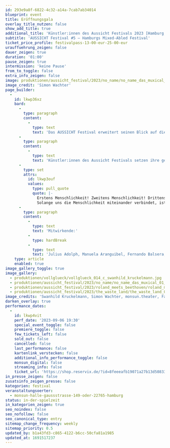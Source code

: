 ```yaml
---
id: 293e9a8f-6822-4c32-a14a-7cab7ab34014
blueprint: event
title: Eröffnungsgala
overlay_title_nutzen: false
show_add_title: true
additional_title: 'Künstler:innen des Aussicht Festivals 2023 [Hamburg, Hannover, Berlin, Lahr, Stockholm]'
subtitle: 'AUSSICHT Festival #5 – Hamburgs Mixed-Abled Festival'
ticket_price_profile: festivalpass-13-00-eur-25-00-eur
urauffuehrung_zeigen: false
dauer_zeigen: true
duration: '01:00'
pause_zeigen: true
intermission: 'keine Pause'
from_to_toggle: false
extra_info_zeigen: false
image: produktionen/aussicht_festival/2023/no_name/no_name_das_muxical_02_c_simon_wachter.jpg
image_credit: 'Simon Wachter'
page_builder:
  -
    id: lkwp36xz
    bard:
      -
        type: paragraph
        content:
          -
            type: text
            text: 'Das AUSSICHT Festival erweitert seinen Blick auf die Aussichten dieser Welt. Was hat die iranische Protestbewegung mit Beethoven zu tun? Was macht unsere Identität aus? Was macht unsere Menschlichkeit aus? Welche Aussicht erwartet uns nach der Rutschpartie durch den Kaninchenbau'
      -
        type: paragraph
        content:
          -
            type: text
            text: 'Künstler:innen des Aussicht Festivals setzen ihre gemeinsame performative Botschaft direkt zu Beginn des Festivals. Sie laden mit Musik, Kunst, Tanz, Theater und Performance ein.'
      -
        type: set
        attrs:
          id: lkwp3ouf
          values:
            type: pull_quote
            quote: |-
              Erstens Menschlichkeit! Zweitens Menschlichkeit! Drittens Menschlichkeit!
              Solange uns die Menschlichkeit miteinander verbindet, ist es völlig egal, was uns trennt.
      -
        type: paragraph
        content:
          -
            type: text
            text: 'Mitwirkende:'
          -
            type: hardBreak
          -
            type: text
            text: 'Julius Adolph, Manuela Aranguibel, Fernando Balsera, Tobias Bartsch, Jörg Beese, Matthieu Bergmiller, Mila von Bodelschwingh, Pavlina Boneva, Valentina Boneva, Joshua Brangs, Marat Burnashev, Clément Debras, Eisenhans Theaterprojekt, Shayesteh Fatemi, Philipp Gaffke, THE GARDEN// perfroming arts, Can Gecin, Timo Gmeiner, Florian Grollmus, Helen Hannak, Dagmar Harth, Deborah Heim, Felix Hentschel, Linda Herrera, Magdalena Hinz, Mira Houkes, Francoise Hüsges, Katharina Jarchau, DJ Josema, Shadi Kassaee, Laura Klement, Patricia Kohrs, Anne-Hélène Kotoujansky, Mirco Kuball, Kristina van Kempen, Meike Krämer, Jessica Lanteri, Emily S Y Liu, Mercè Mayor, Mila-Zoé Meier, Amelie Möller, Ricarda Noetzel, José Manuel Ortíz, Johanna Pfau, Sonja Pfennigbauer, Datis Pourian, Hanna Rabe, Kiki la Resa, Ben Reinhard, Philip Riedel, Nadja Rix, Andre Sander, William Sánchez H., Sense the step e.V., Clara Scheuten, Dina Schreiber, Sara Sheikh, SZENE 2WEI, Lynn Tiedemann, Lukas Tobiassen, Antonio Tödten, Thalia Treffpunkt, Simon Wachter, Roland Walter, Stefan Weinzierl, Lea Wendschuh, Jakob Wenninger, Manon Wetzel'
    type: article
    enabled: true
image_gallery_toggle: true
image_gallery:
  - produktionen/vollglueck/vollglueck_014_c_swanhild_kruckelmann.jpg
  - produktionen/aussicht_festival/2023/no_name/no_name_das_muxical_01_c_simon_wachter.jpg
  - produktionen/aussicht_festival/2023/roland_meets_beethoven/roland_meets_beethoven_6_c_monsun.theater.jpg
  - produktionen/aussicht_festival/2023/the_waste_land/the_waste_land_03_c_fabian_hammerl.jpg
image_credits: 'Swanhild Kruckelmann, Simon Wachter, monsun.theater, Fabian Hammerl'
darken_overlay: true
performance_dates:
  -
    id: lkwp4vit
    perf_date: '2023-09-06 19:30'
    special_event_toggle: false
    premiere_toggle: false
    few_tickets_left: false
    sold_out: false
    cancelled: false
    last_performance: false
    kartenlink_verstecken: false
    additional_info_performance_toggle: false
    monsun_digital: false
    streaming_info: false
    ticket_url: 'https://shop.reservix.de/?id=8feeeafb19071a27b13d5083379d95183e9ab490f2f135faf80b2fecfc1ba00f2aba7ad8945f4a4292549eb86feddc1b&vID=7337&eventGrpID=444675'
in_presse_zeigen: false
zusatsinfo_zeigen_presse: false
kategorien: festival
veranstaltungsoerter:
  - monsun-halle-gaussstrasse-149-oder-22765-hamburg
status: in-der-spielzeit
in_kategorien_zeigen: true
seo_noindex: false
seo_nofollow: false
seo_canonical_type: entry
sitemap_change_frequency: weekly
sitemap_priority: 0.5
updated_by: b1a43fd3-c865-4122-b6cc-50cfa81a1985
updated_at: 1691517237
---
```

